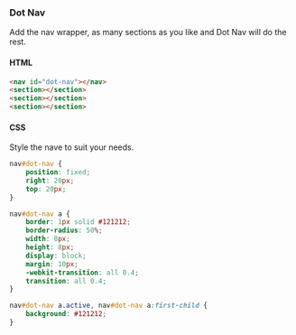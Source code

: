 ### Dot Nav

Add the nav wrapper, as many sections as you like and Dot Nav will do the rest.

#### HTML

```html
<nav id="dot-nav"></nav>
<section></section>
<section></section>
<section></section>
```

#### CSS

Style the nave to suit your needs.

```css
nav#dot-nav {
    position: fixed;
    right: 20px;
    top: 20px;
}

nav#dot-nav a {
    border: 1px solid #121212;
    border-radius: 50%;
    width: 8px;
    height: 8px;
    display: block;
    margin: 10px;
    -webkit-transition: all 0.4;
    transition: all 0.4;
}

nav#dot-nav a.active, nav#dot-nav a:first-child {
    background: #121212;
}
```
